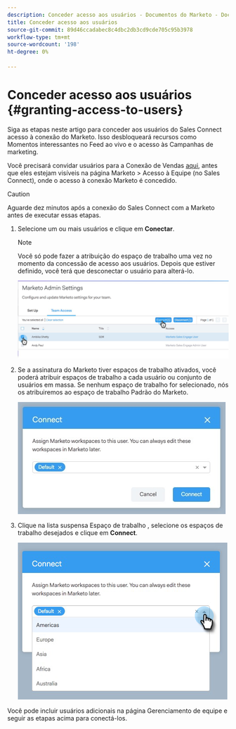 ```yaml
---
description: Conceder acesso aos usuários - Documentos do Marketo - Documentação do produto
title: Conceder acesso aos usuários
source-git-commit: 89d46ccadabec8c4dbc2db3cd9cde705c95b3978
workflow-type: tm+mt
source-wordcount: '198'
ht-degree: 0%

---
```


# Conceder acesso aos usuários {#granting-access-to-users}

Siga as etapas neste artigo para conceder aos usuários do Sales Connect acesso à conexão do Marketo. Isso desbloqueará recursos como Momentos interessantes no Feed ao vivo e o acesso às Campanhas de marketing.

Você precisará convidar usuários para a Conexão de Vendas [aqui](/help/marketo/product-docs/marketo-sales-connect/admin/invite-users.md), antes que eles estejam visíveis na página Marketo > Acesso à Equipe (no Sales Connect), onde o acesso à conexão Marketo é concedido.

>[!CAUTION]
>
>Aguarde dez minutos após a conexão do Sales Connect com a Marketo antes de executar essas etapas.

1. Selecione um ou mais usuários e clique em **Conectar**.

   >[!NOTE]
   >
   >Você só pode fazer a atribuição do espaço de trabalho uma vez no momento da concessão de acesso aos usuários. Depois que estiver definido, você terá que desconectar o usuário para alterá-lo.

   ![](assets/granting-access-to-users-1.png)

1. Se a assinatura do Marketo tiver espaços de trabalho ativados, você poderá atribuir espaços de trabalho a cada usuário ou conjunto de usuários em massa. Se nenhum espaço de trabalho for selecionado, nós os atribuiremos ao espaço de trabalho Padrão do Marketo.

   ![](assets/granting-access-to-users-2.jpg)

1. Clique na lista suspensa Espaço de trabalho , selecione os espaços de trabalho desejados e clique em **Connect**.

   ![](assets/granting-access-to-users-3.png)

Você pode incluir usuários adicionais na página Gerenciamento de equipe e seguir as etapas acima para conectá-los.
